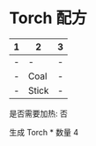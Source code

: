 # Torch 配方

|1|2|3|
|----|-----|-----|
|-|-|-|
|-|Coal|-|
|-|Stick|-|

是否需要加热: 否

生成 Torch \* 数量 4

